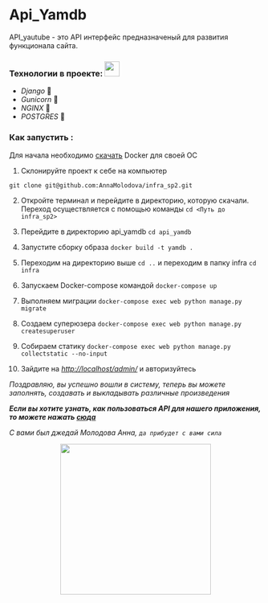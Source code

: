 # Api_Yamdb
API_yautube - это API интерфейс предназначеный для развития функционала сайта.

###  Технологии в проекте: <img src="https://media.giphy.com/media/WUlplcMpOCEmTGBtBW/giphy.gif" width="30"> 
- _Django_ 🧡
- _Gunicorn_ 💚
- _NGINX_ 💜
- _POSTGRES_ 💙

###  Как запустить :
 Для начала необходимо [скачать](https://www.docker.com) Docker для своей ОС 
 
1.  Склонируйте проект к себе на компьютер

`git clone git@github.com:AnnaMolodova/infra_sp2.git`

2.  Откройте терминал и перейдите в директорию, которую скачали. Переход осуществляется с помощью команды `cd <Путь до infra_sp2>`

3. Перейдите в директорию api_yamdb
    `cd api_yamdb`
  4. Запустите сборку образа
     `docker build -t yamdb .`
5.  Переходим на директорию выше
     `cd ..`  и переходим в папку infra `cd infra`
 6. Запускаем Docker-compose командой `docker-compose up` 
 7. Выполняем миграции 
 `docker-compose exec web python manage.py migrate`
8. Создаем суперюзера 
`docker-compose exec web python manage.py createsuperuser`
9. Собираем статику
`docker-compose exec web python manage.py collectstatic --no-input`
 
  10. Зайдите на _[http://localhost/admin/](http://localhost/admin/)_ и авторизуйтесь

*Поздравляю, вы успешно вошли в систему, теперь вы можете заполнять, создавать и выкладывать различные произведения*

 ***Если вы хотите узнать, как пользоваться API для нашего приложения, то можете нажать [сюда](https://github.com/AnnaMolodova/api_yamdb)***

   *С вами был джедай Молодова Анна, `да прибудет с вами сила`*

<div align="center">  <img src="https://media.giphy.com/media/vLlpbDafjgHystuJ0a/giphy.gif" width="300" height="300"/>  </div>
